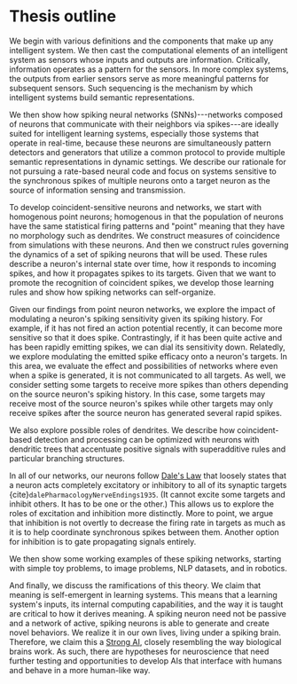 # Thesis outline

We begin with various definitions and the components that make up any intelligent system.
We then cast the computational elements of an intelligent system as sensors whose inputs and outputs are information.
Critically, information operates as a pattern for the sensors. 
In more complex systems, the outputs from earlier sensors serve as more meaningful patterns for subsequent sensors. 
Such sequencing is the mechanism by which intelligent systems build semantic representations.

We then show how spiking neural networks (SNNs)---networks composed of neurons that communicate with their neighbors via spikes---are ideally suited for intelligent learning systems, especially those systems that operate in real-time, because these neurons are simultaneously pattern detectors and generators that utilize a common protocol to provide multiple semantic representations in dynamic settings.
We describe our rationale for not pursuing a rate-based neural code and focus on systems sensitive to the synchronous spikes of multiple neurons onto a target neuron as the source of information sensing and transmission.

To develop coincident-sensitive neurons and networks, we start with homogenous point neurons; homogenous in that the population of neurons have the same statistical firing patterns and "point" meaning that they have no morphology such as dendrites.
We construct measures of coincidence from simulations with these neurons. 
And then we construct rules governing the dynamics of a set of spiking neurons that will be used.
These rules describe a neuron's internal state over time, how it responds to incoming spikes, and how it propagates spikes to its targets. 
Given that we want to promote the recognition of coincident spikes, we develop those learning rules and show how spiking networks can self-organize.

Given our findings from point neuron networks, we explore the impact of modulating a neuron's spiking sensitivity given its spiking history. 
For example, if it has not fired an action potential recently, it can become more sensitive so that it does spike. 
Contrastingly, if it has been quite active and has been rapidly emitting spikes, we can dial its sensitivity down. 
Relatedly, we explore modulating the emitted spike efficacy onto a neuron's targets. 
In this area, we evaluate the effect and possibilities of networks where even when a spike is generated, it is not communicated to all targets. 
As well, we consider setting some targets to receive more spikes than others depending on the source neuron's spiking history. 
In this case, some targets may receive most of the source neuron's spikes while other targets may only receive spikes after the source neuron has generated several rapid spikes.

We also explore possible roles of dendrites. 
We describe how coincident-based detection and processing can be optimized with neurons with dendritic trees that accentuate positive signals with superadditive rules and particular branching structures.

In all of our networks, our neurons follow [Dale's Law](https://en.wikipedia.org/wiki/Dale%27s_principle) that loosely states that a neuron acts completely excitatory or inhibitory to all of its synaptic targets {cite}`dalePharmacologyNerveEndings1935`. 
(It cannot excite some targets and inhibit others. It has to be one or the other.)
This allows us to explore the roles of excitation and inhibition more distinctly. 
More to point, we argue that inhibition is not overtly to decrease the firing rate in targets as much as it is to help coordinate synchronous spikes between them. 
Another option for inhibition is to gate propagating signals entirely.

We then show some working examples of these spiking networks, starting with simple toy problems, to image problems, NLP datasets, and in
robotics.

And finally, we discuss the ramifications of this theory. 
We claim that meaning is self-emergent in learning systems. 
This means that a learning system's inputs, its internal computing capabilities, and the way it is taught are critical to how it derives meaning. 
A spiking neuron need not be passive and a network of active, spiking neurons is able to generate and create novel behaviors. 
We realize it in our own lives, living under a spiking brain. 
Therefore, we claim this a [Strong AI](https://en.wikipedia.org/wiki/Artificial_general_intelligence), closely resembling the way biological brains work. 
As such, there are hypotheses for neuroscience that need further testing and opportunities to develop AIs that interface with humans and behave in a more human-like way.